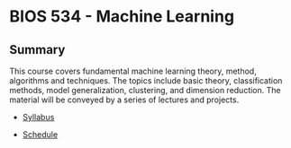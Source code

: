 # BIOS 534 - Machine Learning

## Summary

This course covers fundamental machine learning theory, method, algorithms and techniques. The topics include 
basic theory, classification methods, model generalization, clustering, and dimension reduction. The material 
will be conveyed by a series of lectures and projects.

* [Syllabus](https://github.com/steviep42/bios534_spring_2019/wiki/Syllabus)

* [Schedule](https://github.com/pittardsp/bios534_spring_2019/wiki/Schedule)
